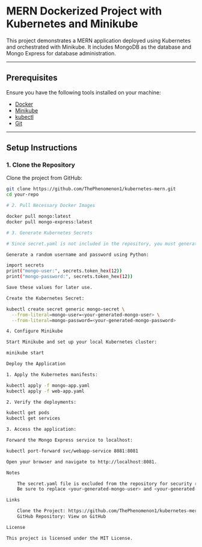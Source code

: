 # MERN Dockerized Project with Kubernetes and Minikube

This project demonstrates a MERN application deployed using Kubernetes and orchestrated with Minikube. It includes MongoDB as the database and Mongo Express for database administration.

---

## Prerequisites

Ensure you have the following tools installed on your machine:

- [Docker](https://www.docker.com/get-started)
- [Minikube](https://minikube.sigs.k8s.io/docs/start/)
- [kubectl](https://kubernetes.io/docs/tasks/tools/)
- [Git](https://git-scm.com/)

---

## Setup Instructions

### 1. Clone the Repository
Clone the project from GitHub:
```bash
git clone https://github.com/ThePhenomenon1/kubernetes-mern.git
cd your-repo

# 2. Pull Necessary Docker Images

docker pull mongo:latest
docker pull mongo-express:latest

# 3. Generate Kubernetes Secrets

# Since secret.yaml is not included in the repository, you must generate the required secrets. Use the following steps:

Generate a random username and password using Python:

import secrets
print("mongo-user:", secrets.token_hex(12))
print("mongo-password:", secrets.token_hex(12))

Save these values for later use.

Create the Kubernetes Secret:

kubectl create secret generic mongo-secret \
  --from-literal=mongo-user=<your-generated-mongo-user> \
  --from-literal=mongo-password=<your-generated-mongo-password>

4. Configure Minikube

Start Minikube and set up your local Kubernetes cluster:

minikube start

Deploy the Application

1. Apply the Kubernetes manifests:

kubectl apply -f mongo-app.yaml
kubectl apply -f web-app.yaml

2. Verify the deployments:

kubectl get pods
kubectl get services

3. Access the application:

Forward the Mongo Express service to localhost:

kubectl port-forward svc/webapp-service 8081:8081

Open your browser and navigate to http://localhost:8081.

Notes

    The secret.yaml file is excluded from the repository for security reasons.
    Be sure to replace <your-generated-mongo-user> and <your-generated-mongo-password> with the values you generated.

Links

    Clone the Project: https://github.com/ThePhenomenon1/kubernetes-mern.git
    GitHub Repository: View on GitHub

License

This project is licensed under the MIT License.
